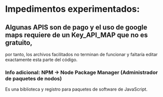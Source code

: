 # Impedimentos experimentados:
## Algunas APIS son de pago y el uso de google maps requiere de un Key_API_MAP que no es gratuito,
por tanto, los archivos facilitados no terminan de funcionar y faltaría editar exactamente esta parte del código.

### Info adicional: NPM → Node Package Manager (Administrador de paquetes de nodos)
Es una biblioteca y registro para paquetes de software de JavaScript.
